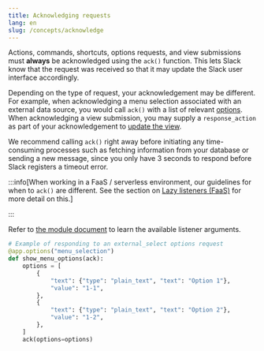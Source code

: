 ```yaml
---
title: Acknowledging requests
lang: en
slug: /concepts/acknowledge
---
```


Actions, commands, shortcuts, options requests, and view submissions must **always** be acknowledged using the `ack()` function. This lets Slack know that the request was received so that it may update the Slack user interface accordingly.

Depending on the type of request, your acknowledgement may be different. For example, when acknowledging a menu selection associated with an external data source, you would call `ack()` with a list of relevant [options](https://docs.slack.dev/reference/block-kit/composition-objects/option-object/). When acknowledging a view submission, you may supply a `response_action` as part of your acknowledgement to [update the view](/concepts/view_submissions). 

We recommend calling `ack()` right away before initiating any time-consuming processes such as fetching information from your database or sending a new message, since you only have 3 seconds to respond before Slack registers a timeout error.

:::info[When working in a FaaS / serverless environment, our guidelines for when to `ack()` are different. See the section on [Lazy listeners (FaaS)](/concepts/lazy-listeners) for more detail on this.]

:::

Refer to [the module document](https://tools.slack.dev/bolt-python/api-docs/slack_bolt/kwargs_injection/args.html) to learn the available listener arguments.
```python
# Example of responding to an external_select options request
@app.options("menu_selection")
def show_menu_options(ack):
    options = [
        {
            "text": {"type": "plain_text", "text": "Option 1"},
            "value": "1-1",
        },
        {
            "text": {"type": "plain_text", "text": "Option 2"},
            "value": "1-2",
        },
    ]
    ack(options=options)
```
